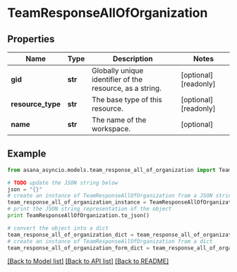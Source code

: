 # TeamResponseAllOfOrganization


## Properties

Name | Type | Description | Notes
------------ | ------------- | ------------- | -------------
**gid** | **str** | Globally unique identifier of the resource, as a string. | [optional] [readonly] 
**resource_type** | **str** | The base type of this resource. | [optional] [readonly] 
**name** | **str** | The name of the workspace. | [optional] 

## Example

```python
from asana_asyncio.models.team_response_all_of_organization import TeamResponseAllOfOrganization

# TODO update the JSON string below
json = "{}"
# create an instance of TeamResponseAllOfOrganization from a JSON string
team_response_all_of_organization_instance = TeamResponseAllOfOrganization.from_json(json)
# print the JSON string representation of the object
print TeamResponseAllOfOrganization.to_json()

# convert the object into a dict
team_response_all_of_organization_dict = team_response_all_of_organization_instance.to_dict()
# create an instance of TeamResponseAllOfOrganization from a dict
team_response_all_of_organization_form_dict = team_response_all_of_organization.from_dict(team_response_all_of_organization_dict)
```
[[Back to Model list]](../README.md#documentation-for-models) [[Back to API list]](../README.md#documentation-for-api-endpoints) [[Back to README]](../README.md)


